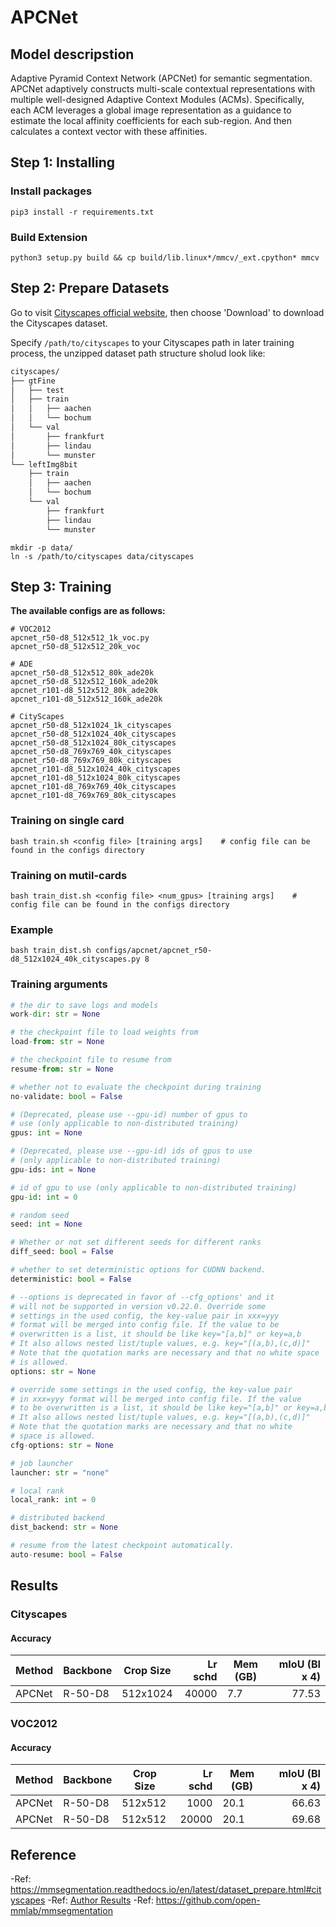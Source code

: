 # APCNet

## Model descripstion

Adaptive Pyramid Context Network (APCNet) for semantic segmentation. 
APCNet adaptively constructs multi-scale contextual representations with multiple well-designed Adaptive Context Modules (ACMs).
Specifically, each ACM leverages a global image representation as a guidance to estimate the local affinity coefficients for each sub-region.
And then calculates a context vector with these affinities.

## Step 1: Installing

### Install packages

```shell
pip3 install -r requirements.txt
```

### Build Extension

```shell
python3 setup.py build && cp build/lib.linux*/mmcv/_ext.cpython* mmcv
```

## Step 2: Prepare Datasets

Go to visit [Cityscapes official website](https://www.cityscapes-dataset.com/), then choose 'Download' to download the Cityscapes dataset.

Specify `/path/to/cityscapes` to your Cityscapes path in later training process, the unzipped dataset path structure sholud look like:

```bash
cityscapes/
├── gtFine
│   ├── test
│   ├── train
│   │   ├── aachen
│   │   └── bochum
│   └── val
│       ├── frankfurt
│       ├── lindau
│       └── munster
└── leftImg8bit
    ├── train
    │   ├── aachen
    │   └── bochum
    └── val
        ├── frankfurt
        ├── lindau
        └── munster
```

```shell
mkdir -p data/
ln -s /path/to/cityscapes data/cityscapes
```

## Step 3: Training

**The available configs are as follows:**

```shell
# VOC2012
apcnet_r50-d8_512x512_1k_voc.py
apcnet_r50-d8_512x512_20k_voc

# ADE
apcnet_r50-d8_512x512_80k_ade20k
apcnet_r50-d8_512x512_160k_ade20k
apcnet_r101-d8_512x512_80k_ade20k
apcnet_r101-d8_512x512_160k_ade20k

# CityScapes
apcnet_r50-d8_512x1024_1k_cityscapes
apcnet_r50-d8_512x1024_40k_cityscapes
apcnet_r50-d8_512x1024_80k_cityscapes
apcnet_r50-d8_769x769_40k_cityscapes
apcnet_r50-d8_769x769_80k_cityscapes
apcnet_r101-d8_512x1024_40k_cityscapes
apcnet_r101-d8_512x1024_80k_cityscapes
apcnet_r101-d8_769x769_40k_cityscapes
apcnet_r101-d8_769x769_80k_cityscapes
```


### Training on single card
```shell
bash train.sh <config file> [training args]    # config file can be found in the configs directory 
```

### Training on mutil-cards
```shell
bash train_dist.sh <config file> <num_gpus> [training args]    # config file can be found in the configs directory 
```

### Example

```shell
bash train_dist.sh configs/apcnet/apcnet_r50-d8_512x1024_40k_cityscapes.py 8
```

### Training arguments

```python
# the dir to save logs and models
work-dir: str = None

# the checkpoint file to load weights from
load-from: str = None

# the checkpoint file to resume from
resume-from: str = None

# whether not to evaluate the checkpoint during training
no-validate: bool = False

# (Deprecated, please use --gpu-id) number of gpus to 
# use (only applicable to non-distributed training)
gpus: int = None

# (Deprecated, please use --gpu-id) ids of gpus to use 
# (only applicable to non-distributed training)
gpu-ids: int = None

# id of gpu to use (only applicable to non-distributed training)
gpu-id: int = 0

# random seed
seed: int = None

# Whether or not set different seeds for different ranks
diff_seed: bool = False

# whether to set deterministic options for CUDNN backend.
deterministic: bool = False

# --options is deprecated in favor of --cfg_options' and it 
# will not be supported in version v0.22.0. Override some 
# settings in the used config, the key-value pair in xxx=yyy 
# format will be merged into config file. If the value to be 
# overwritten is a list, it should be like key="[a,b]" or key=a,b 
# It also allows nested list/tuple values, e.g. key="[(a,b),(c,d)]" 
# Note that the quotation marks are necessary and that no white space 
# is allowed.
options: str = None

# override some settings in the used config, the key-value pair 
# in xxx=yyy format will be merged into config file. If the value 
# to be overwritten is a list, it should be like key="[a,b]" or key=a,b 
# It also allows nested list/tuple values, e.g. key="[(a,b),(c,d)]" 
# Note that the quotation marks are necessary and that no white 
# space is allowed.
cfg-options: str = None

# job launcher
launcher: str = "none"

# local rank
local_rank: int = 0

# distributed backend
dist_backend: str = None

# resume from the latest checkpoint automatically.
auto-resume: bool = False
```

## Results

### Cityscapes

#### Accuracy

| Method | Backbone | Crop Size | Lr schd | Mem (GB)  | mIoU (BI x 4) |
| ------ | -------- | --------- | ------: | --------  |--------------:|
| APCNet | R-50-D8  | 512x1024  |   40000 | 7.7       |         77.53 |


### VOC2012

#### Accuracy

| Method | Backbone | Crop Size | Lr schd | Mem (GB) | mIoU (BI x 4) |
| ------ | -------- |-----------|--------:|----------|--------------:|
| APCNet | R-50-D8  | 512x512   |    1000 | 20.1     |         66.63 |
| APCNet | R-50-D8  | 512x512   |   20000 | 20.1     |         69.68 |

## Reference
-Ref: https://mmsegmentation.readthedocs.io/en/latest/dataset_prepare.html#cityscapes
-Ref: [Author Results](configs/apcnet/README.md)
-Ref: https://github.com/open-mmlab/mmsegmentation
